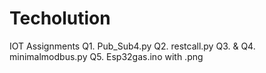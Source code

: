 # Techolution
IOT Assignments
Q1. Pub_Sub4.py
Q2. restcall.py
Q3. & Q4. minimalmodbus.py
Q5. Esp32gas.ino with .png
